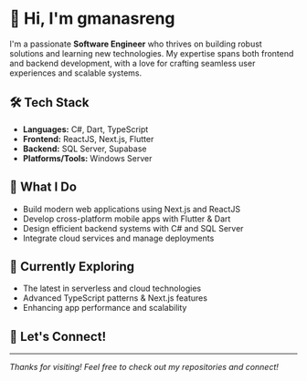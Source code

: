 # 👋 Hi, I'm gmanasreng

I'm a passionate **Software Engineer** who thrives on building robust solutions and learning new technologies. My expertise spans both frontend and backend development, with a love for crafting seamless user experiences and scalable systems.

## 🛠️ Tech Stack

- **Languages:** C#, Dart, TypeScript
- **Frontend:** ReactJS, Next.js, Flutter
- **Backend:** SQL Server, Supabase
- **Platforms/Tools:** Windows Server

## 🚀 What I Do

- Build modern web applications using Next.js and ReactJS
- Develop cross-platform mobile apps with Flutter & Dart
- Design efficient backend systems with C# and SQL Server
- Integrate cloud services and manage deployments

## 🌱 Currently Exploring

- The latest in serverless and cloud technologies
- Advanced TypeScript patterns & Next.js features
- Enhancing app performance and scalability

## 🤝 Let's Connect!

<!-- Add your LinkedIn, Twitter, or personal website below if you want -->
<!--
[LinkedIn](https://www.linkedin.com/in/yourprofile)  
[Twitter](https://twitter.com/yourhandle)  
[Website](https://yourwebsite.com)
-->

---

_Thanks for visiting! Feel free to check out my repositories and connect!_

